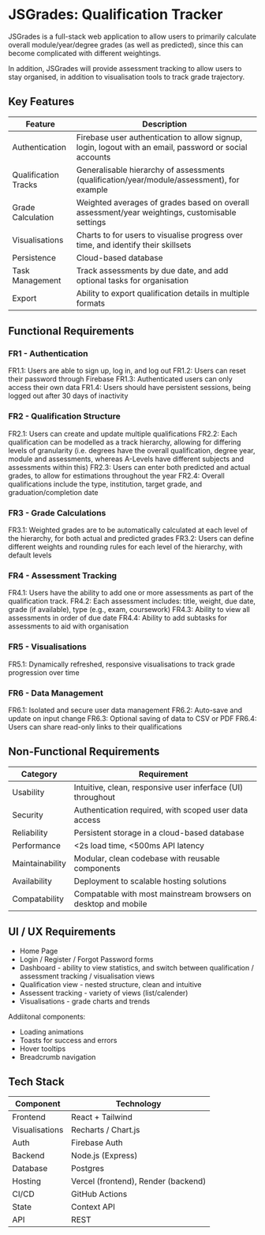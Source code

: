 # JSGrades: Qualification Tracker

JSGrades is a full-stack web application to allow users to primarily calculate overall module/year/degree grades (as well as predicted), since this can become complicated with different weightings.

In addition, JSGrades will provide assessment tracking to allow users to stay organised, in addition to visualisation tools to track grade trajectory.

## Key Features
| Feature | Description |
|------|------|
| Authentication | Firebase user authentication to allow signup, login, logout with an email, password or social accounts |
| Qualification Tracks | Generalisable hierarchy of assessments (qualification/year/module/assessment), for example |
| Grade Calculation | Weighted averages of grades based on overall assessment/year weightings, customisable settings |
| Visualisations | Charts to for users to visualise progress over time, and identify their skillsets |
| Persistence | Cloud-based database |
| Task Management | Track assessments by due date, and add optional tasks for organisation |
| Export | Ability to export qualification details in multiple formats |

## Functional Requirements

### FR1 - Authentication
FR1.1: Users are able to sign up, log in, and log out
FR1.2: Users can reset their password through Firebase
FR1.3: Authenticated users can only access their own data
FR1.4: Users should have persistent sessions, being logged out after 30 days of inactivity

### FR2 - Qualification Structure
FR2.1: Users can create and update multiple qualifications
FR2.2: Each qualification can be modelled as a track hierarchy, allowing for differing levels of granularity (i.e. degrees have the overall qualification, degree year, module and assessments, whereas A-Levels have different subjects and assessments within this)
FR2.3: Users can enter both predicted and actual grades, to allow for estimations throughout the year
FR2.4: Overall qualifications include the type, institution, target grade, and graduation/completion date

### FR3 - Grade Calculations
FR3.1: Weighted grades are to be automatically calculated at each level of the hierarchy, for both actual and predicted grades
FR3.2: Users can define different weights and rounding rules for each level of the hierarchy, with default levels

### FR4 - Assessment Tracking
FR4.1: Users have the ability to add one or more assessments as part of the qualification track.
FR4.2: Each assessment includes: title, weight, due date, grade (if available), type (e.g., exam, coursework)
FR4.3: Ability to view all assessments in order of due date
FR4.4: Ability to add subtasks for assessments to aid with organisation

### FR5 - Visualisations
FR5.1: Dynamically refreshed, responsive visualisations to track grade progression over time

### FR6 - Data Management
FR6.1: Isolated and secure user data management
FR6.2: Auto-save and update on input change
FR6.3: Optional saving of data to CSV or PDF
FR6.4: Users can share read-only links to their qualifications

## Non-Functional Requirements
| Category | Requirement |
|------|------|
| Usability | Intuitive, clean, responsive user inferface (UI) throughout |
| Security | Authentication required, with scoped user data access |
| Reliability | Persistent storage in a cloud-based database |
| Performance | <2s load time, <500ms API latency |
| Maintainability | Modular, clean codebase with reusable components |
| Availability | Deployment to scalable hosting solutions |
| Compatability | Compatable with most mainstream browsers on desktop and mobile |

## UI / UX Requirements
- Home Page
- Login / Register / Forgot Password forms
- Dashboard - ability to view statistics, and switch between qualification / assessment tracking / visualisation views
- Qualification view - nested structure, clean and intuitive
- Assessent tracking - variety of views (list/calender)
- Visualisations - grade charts and trends

Addiitonal components:
- Loading animations
- Toasts for success and errors
- Hover tooltips
- Breadcrumb navigation

## Tech Stack
| Component | Technology |
|------|------|
| Frontend | React + Tailwind |
| Visualisations | Recharts / Chart.js |
| Auth | Firebase Auth |
| Backend | Node.js (Express) |
| Database | Postgres |
| Hosting | Vercel (frontend), Render (backend) |
| CI/CD | GitHub Actions |
| State | Context API |
| API |REST |
